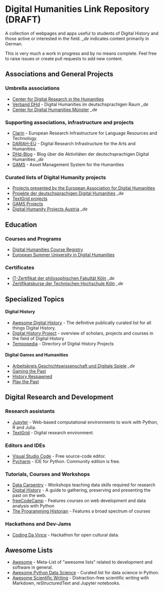 # Digital Humanities Link Repository (DRAFT)

A collection of webpages and apps useful to students of Digital History and those active or interested in the field. *_de* indicates content primarily in German.

This is very much a work in progress and by no means complete. Feel free to raise issues or create pull requests to add new content.

## Associations and General Projects
### Umbrella associations
- [Center for Digital Research in the Humanities](https://cdrh.unl.edu/)
- [Verband DHd](https://dig-hum.de/) - Digital Humanities im deutschsprachigen Raum *_de*
- [Center for Digital Humanities Münster](https://www.uni-muenster.de/CDH/) *_de*

### Supporting associations, infrastructure and projects
- [Clarin](https://www.clarin.eu/)  - European Research Infrastructure for Language Resources and Technology.
- [DARIAH-EU](https://dariah.eu/) - Digital Research Infrastructure for the Arts and Humanities.
- [DHd-Blog](https://dhd-blog.org/) - Blog über die Aktivitäten der deutschsprachigen Digital Humanities *_de*
- [GAMS](http://gams.uni-graz.at/archive/objects/context:gams/methods/sdef:Context/get?locale=de) - Asset Management System for the Humanities

### Curated lists of Digital Humanity projects
- [Projects presented by the European Association for Digital Humanities](https://eadh.org/projects)
- [Projekte der deutschsprachigen Digital Humanities](https://dig-hum.de/forschung/projekte) *_de*
- [TextGrid projects](https://www.textgrid.de/en/web/guest/kooperationsprojekte)
- [GAMS Projects](http://gams.uni-graz.at/context:gams.projekte)
- [Digital Humanity Projects Austria](https://digital-humanities.at/de/dha/projects) *_de*

## Education

### Courses and Programs

- [Digital Humanities Course Registry](https://dhcr.clarin-dariah.eu/)
- [European Summer University in Digital Humanities](https://esu.fdhl.info/)

### Certificates
- [IT-Zertifikat der philosophischen Fakultät Köln](https://dh.phil-fak.uni-koeln.de/it-zertifikat-der-philosophischen-fakultaet) *_de*
- [Zertifikatskurse der Technischen Hochschule Köln](https://www.th-koeln.de/weiterbildung/zertifikatskurse_5882.php) *_de*

## Specialized Topics
#### Digital History
- [Awesome Digital History](https://github.com/maehr/awesome-digital-history) - The definitive publically curated list for all things Digital History.
- [Digital History Project](http://digitalhistory.unl.edu/) - overview of scholars, projects and courses in the field of Digital History
- [Tempopedia](https://tempopedia.org/) - Directory of Digital History Projects

#### Digital Games and Humanities
- [Arbeitskreis Geschichtswissenschaft und Digitale Spiele](https://gespielt.hypotheses.org/) *_de*
- [Gaming the Past](https://gamingthepast.net/)
- [History Respawned](https://www.historyrespawned.com/)
- [Play the Past](http://www.playthepast.org/)

## Digital Research and Development

### Research assistants
- [Jupyter](https://jupyter.org/) - Web-based computational environments to work with Python, R and Julia.
- [TextGrid](https://www.textgrid.de/en/web/guest) - Digital research environment.

### Editors and IDEs
- [Visual Studio Code](https://code.visualstudio.com/) - Free source-code editor.
- [Pycharm](https://code.visualstudio.com/) - IDE for Python. Community edition is free.

### Tutorials, Courses and Workshops
- [Data Carpentry](https://datacarpentry.org/) - Workshops teaching data skills required for research
- [Digital History](https://chnm.gmu.edu/digitalhistory/) - A guide to gathering, preserving and presenting the past on the web.
- [freeCodeCamp](https://www.freecodecamp.org/) - Features courses on web development and data analysis with Python
- [The Programming Historian](https://programminghistorian.org/) - Features a broad spectrum of courses 

### Hackathons and Dev-Jams
- [Coding Da Vince](https://codingdavinci.de/en) - Hackathon for open cultural data.

## Awesome Lists
- [Awesome](https://github.com/sindresorhus/awesome) - Meta-List of "awesome lists" related to development and software in general.
- [Awesome Python Data Science](https://github.com/krzjoa/awesome-python-data-science#readme) - Curated list for data science in Python.
- [Awesome Scientific Writing](https://github.com/writing-resources/awesome-scientific-writing) - Distraction-free scientific writing with Markdown, reStructuredText and Jupyter notebooks.
